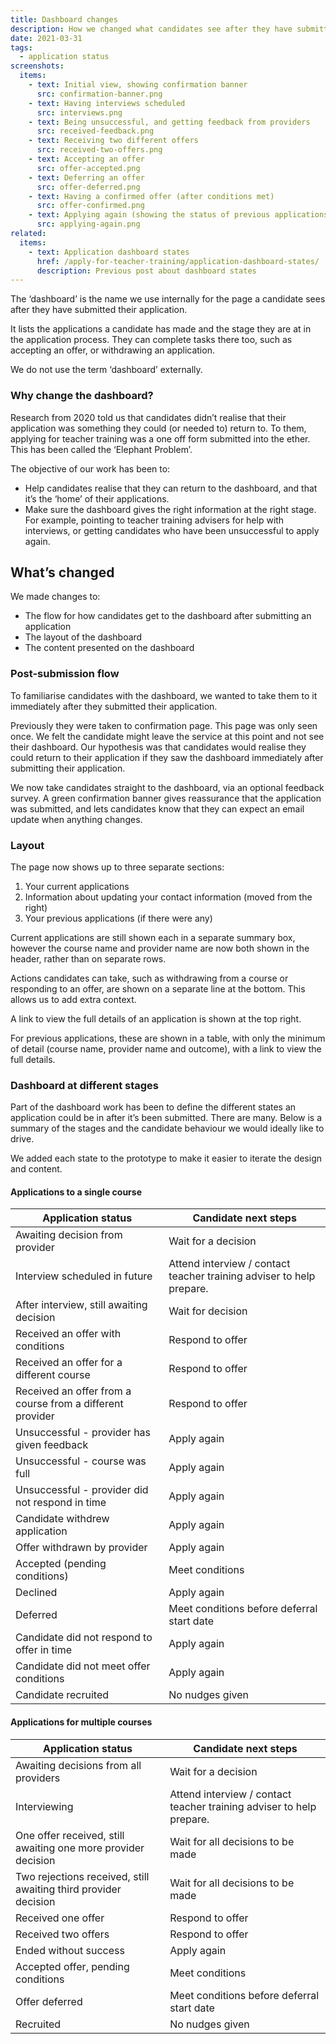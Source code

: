 ```yaml
---
title: Dashboard changes
description: How we changed what candidates see after they have submitted their application
date: 2021-03-31
tags:
  - application status
screenshots:
  items:
    - text: Initial view, showing confirmation banner
      src: confirmation-banner.png
    - text: Having interviews scheduled
      src: interviews.png
    - text: Being unsuccessful, and getting feedback from providers
      src: received-feedback.png
    - text: Receiving two different offers
      src: received-two-offers.png
    - text: Accepting an offer
      src: offer-accepted.png
    - text: Deferring an offer
      src: offer-deferred.png
    - text: Having a confirmed offer (after conditions met)
      src: offer-confirmed.png
    - text: Applying again (showing the status of previous applications)
      src: applying-again.png
related:
  items:
    - text: Application dashboard states
      href: /apply-for-teacher-training/application-dashboard-states/
      description: Previous post about dashboard states
---
```


The ‘dashboard’ is the name we use internally for the page a candidate sees after they have submitted their application.

It lists the applications a candidate has made and the stage they are at in the application process. They can complete tasks there too, such as accepting an offer, or withdrawing an application.

We do not use the term ‘dashboard’ externally.

### Why change the dashboard?

Research from 2020 told us that candidates didn’t realise that their application was something they could (or needed to) return to. To them, applying for teacher training was a one off form submitted into the ether. This has been called the ‘Elephant Problem’.

The objective of our work has been to:

- Help candidates realise that they can return to the dashboard, and that it’s the ‘home’ of their applications.
- Make sure the dashboard gives the right information at the right stage. For example, pointing to teacher training advisers for help with interviews, or getting candidates who have been unsuccessful to apply again.

## What’s changed

We made changes to:

- The flow for how candidates get to the dashboard after submitting an application
- The layout of the dashboard
- The content presented on the dashboard

### Post-submission flow

To familiarise candidates with the dashboard, we wanted to take them to it immediately after they submitted their application.

Previously they were taken to confirmation page. This page was only seen once. We felt the candidate might leave the service at this point and not see their dashboard. Our hypothesis was that candidates would realise they could return to their application if they saw the dashboard immediately after submitting their application.

We now take candidates straight to the dashboard, via an optional feedback survey. A green confirmation banner gives reassurance that the application was submitted, and lets candidates know that they can expect an email update when anything changes.

### Layout

The page now shows up to three separate sections:

1. Your current applications
2. Information about updating your contact information (moved from the right)
3. Your previous applications (if there were any)

Current applications are still shown each in a separate summary box, however the course name and provider name are now both shown in the header, rather than on separate rows.

Actions candidates can take, such as withdrawing from a course or responding to an offer, are shown on a separate line at the bottom. This allows us to add extra context.

A link to view the full details of an application is shown at the top right.

For previous applications, these are shown in a table, with only the minimum of detail (course name, provider name and outcome), with a link to view the full details.

### Dashboard at different stages

Part of the dashboard work has been to define the different states an application could be in after it’s been submitted. There are many. Below is a summary of the stages and the candidate behaviour we would ideally like to drive.

We added each state to the prototype to make it easier to iterate the design and content.

#### Applications to a single course

| Application status | Candidate next steps |
| --- | --- |
|Awaiting decision from provider|Wait for a decision|
|Interview scheduled in future|Attend interview / contact teacher training adviser to help prepare.|
|After interview, still awaiting decision|Wait for decision|
|Received an offer with conditions|Respond to offer|
|Received an offer for a different course|Respond to offer|
|Received an offer from a course from a different provider|Respond to offer|
|Unsuccessful - provider has given feedback|Apply again|
|Unsuccessful - course was full|Apply again|
|Unsuccessful - provider did not respond in time|Apply again|
|Candidate withdrew application|Apply again|
|Offer withdrawn by provider|Apply again|
|Accepted (pending conditions)|Meet conditions|
|Declined|Apply again|
|Deferred|Meet conditions before deferral start date|
|Candidate did not respond to offer in time|Apply again|
|Candidate did not meet offer conditions|Apply again|
|Candidate recruited|No nudges given|

#### Applications for multiple courses

| Application status | Candidate next steps |
| --- | --- |
|Awaiting decisions from all providers|Wait for a decision|
|Interviewing|Attend interview / contact teacher training adviser to help prepare.|
|One offer received, still awaiting one more provider decision|Wait for all decisions to be made|
|Two rejections received, still awaiting third provider decision|Wait for all decisions to be made|
|Received one offer|Respond to offer|
|Received two offers|Respond to offer|
|Ended without success|Apply again|
|Accepted offer, pending conditions|Meet conditions|
|Offer deferred|Meet conditions before deferral start date|
|Recruited|No nudges given|
